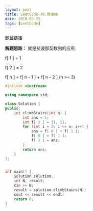 ```yaml
---
layout: post
title: LeetCode-70.爬楼梯
date: 2018-08-25
tags: [LeetCode]
---
```


[题目链接](https://leetcode-cn.com/problems/climbing-stairs/description/)


**解题思路：**
就是斐波那契数列的应用.

f[ 1 ] = 1

f[ 2 ] = 2

f[ n ] = f[ n - 1 ] + f[ n - 2 ]  (n >= 3)


```c++
#include <iostream>

using namespace std;

class Solution {
public:
    int climbStairs(int n) {
        int ans = 1;
        int f[ 2 ] = {1, 1};
        for (int i = 2; i <= n; i++) {
            ans = f[ 0 ] + f[ 1 ];
            f[ 0 ] = f[ 1 ];
            f[ 1 ] = ans;
        }
        return ans;
    }
};


int main() {
    Solution solution;
    int N, result;
    cin >> N;
    result = solution.climbStairs(N);
    cout << result << endl;
    return 0;
}
```
